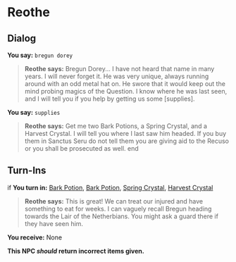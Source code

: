 # Reothe


## Dialog

**You say:** `bregun dorey`



>**Reothe says:** Bregun Dorey... I have not heard that name in many years. I will never forget it. He was very unique, always running around with an odd metal hat on. He swore that it would keep out the mind probing magics of the Question. I know where he was last seen, and I will tell you if you help by getting us some [supplies].

**You say:** `supplies`



>**Reothe says:** Get me two Bark Potions, a Spring Crystal, and a Harvest Crystal. I will tell you where I last saw him headed. If you buy them in Sanctus Seru do not tell them you are giving aid to the Recuso or you shall be prosecuted as well.
end

## Turn-Ins





if **You turn in:** [Bark Potion](/item/14519), [Bark Potion](/item/14519), [Spring Crystal](/item/14512), [Harvest Crystal](/item/14511)


>**Reothe says:** This is great! We can treat our injured and have something to eat for weeks. I can vaguely recall Bregun heading towards the Lair of the Netherbians. You might ask a guard there if they have seen him.





 **You receive:** None 

**This NPC *should* return incorrect items given.**
